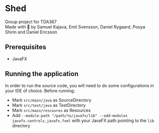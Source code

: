 # Shed
Group project for TDA367   
Made with 💚 by Samuel Kajava, Emil Svensson, Daniel Rygaard, Pouya Shirin and Daniel Ericsson

## Prerequisites
- JavaFX

## Running the application
In order to run the source code, you will need to do some configurations in your IDE of choice.
Before running:
- Mark `src/main/java` as SourceDirectory
- Mark `src/test/java` as TestDirectory
- Mark `src/main/rescoures` as Resources
- Add `--module-path "/path/to/javafx/lib" --add-modules javafx.controls,javafx.fxml` with your JavaFX path pointing to the `lib` directory
